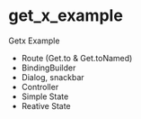 # get_x_example

Getx Example

- Route (Get.to & Get.toNamed)
- BindingBuilder
- Dialog, snackbar
- Controller
- Simple State
- Reative State
